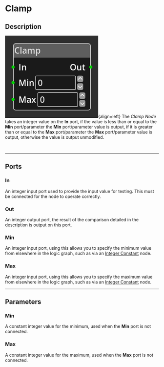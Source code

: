 
# Clamp


## Description

![Clamp Node](../../assets/nodes/clamp_node.png){align=left} The *Clamp Node*
takes an integer value on the __In__ port, if the value is less than or equal
to the __Min__ port/parameter the __Min__ port/parameter value is output, if it
is greater than or equal to the __Max__ port/parameter the __Max__
port/parameter value is output, otherwise the value is output unmodified. 

<br style="clear:left"/>
  
-------

## Ports

### In 

An integer input port used to provide the input value for testing. This must be
connected for the node to operate correctly.

### Out

An integer output port, the result of the comparison detailed in the
description is output on this port.

### Min

An integer input port, using this allows you to specify the minimum value from
elsewhere in the logic graph, such as via an [Integer
Constant](integer_constant.md) node.

### Max

An integer input port, using this allows you to specify the maximum value from
elsewhere in the logic graph, such as via an [Integer
Constant](integer_constant.md) node.


-------

## Parameters

### Min 

A constant integer value for the minimum, used when the __Min__ port is not
connected.

### Max 

A constant integer value for the maximum, used when the __Max__ port is not
connected.
